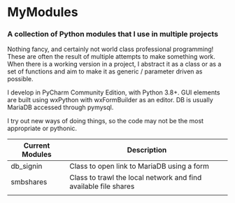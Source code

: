 # MyModules

### A collection of Python modules that I use in multiple projects

Nothing fancy, and certainly not world class professional programming! These are often the result of multiple attempts to make something work. When there is a working version in a project, I abstract it as a class or as a set of functions and aim to make it as generic / parameter driven as possible.

I develop in PyCharm Community Edition, with Python 3.8+. GUI elements are built using wxPython with wxFormBuilder as an editor. DB is usually MariaDB accessed through pymysql.

I try out new ways of doing things, so the code may not be the most appropriate or pythonic. 

| Current Modules | Description                                                  |
| --------------- | ------------------------------------------------------------ |
| db_signin       | Class to open link to MariaDB using a form                   |
| smbshares       | Class to trawl the local network and find available file shares |
|                 |                                                              |

 

